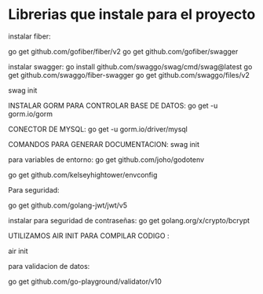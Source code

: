 # Librerias que instale para el proyecto
instalar fiber:

go get github.com/gofiber/fiber/v2
go get github.com/gofiber/swagger

instalar swagger:
go install github.com/swaggo/swag/cmd/swag@latest
go get github.com/swaggo/fiber-swagger
go get github.com/swaggo/files/v2

swag init


INSTALAR GORM PARA CONTROLAR BASE DE DATOS:
go get -u gorm.io/gorm

CONECTOR DE MYSQL:
go get -u gorm.io/driver/mysql


COMANDOS PARA GENERAR DOCUMENTACION:
swag init


para variables de entorno:
go get github.com/joho/godotenv

go get github.com/kelseyhightower/envconfig


Para seguridad:

go get github.com/golang-jwt/jwt/v5


instalar para seguridad de contraseñas:
go get golang.org/x/crypto/bcrypt


UTILIZAMOS AIR INIT PARA COMPILAR CODIGO :

air init

para validacion de datos:

go get github.com/go-playground/validator/v10
